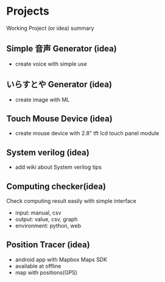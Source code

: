 # Projects
Working Project (or idea) summary

## Simple 音声 Generator (idea)
 * create voice with simple use 
 
## いらすとや Generator (idea)
 * create image with ML
 
## Touch Mouse Device (idea)
 * create mouse device with 2.8" tft lcd touch panel module 
 
## System verilog (idea)
 * add wiki about System verilog tips 

## Computing checker(idea)
Check computing result easily with simple interface
 * input: manual, csv
 * output: value, csv, graph
 * environment: python, web

## Position Tracer (idea)
 * android app with Mapbox Maps SDK
 * available at offline
 * map with positions(GPS)
